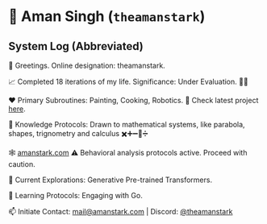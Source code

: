 # 💽 Aman Singh (`theamanstark`)

## System Log (Abbreviated) 

👋  Greetings. Online designation: theamanstark.

📈  Completed 18 iterations of my life. Significance: Under Evaluation. 😶‍🌫️

❤️  Primary Subroutines: Painting, Cooking, Robotics. 🤖 Check latest project [here](https://imstark.link/bionic). 

👻  Knowledge Protocols: Drawn to mathematical systems, like parabola, shapes, trignometry and calculus ✖️➕➖🟰➗

🕸️  [amanstark.com](https://www.amanstark.com)  ⚠️  Behavioral analysis protocols active. Proceed with caution. 

👀  Current Explorations: Generative Pre-trained Transformers.

🌱  Learning Protocols:  Engaging with Go.

📫  Initiate Contact: mail@amanstark.com | Discord: [@theamanstark](https://imstark.link/discord) 
